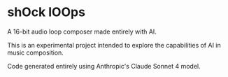 # shOck lOOps

A 16-bit audio loop composer made entirely with AI.

This is an experimental project intended to explore the capabilities
of AI in music composition.

Code generated entirely using Anthropic's Claude Sonnet 4 model.
